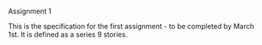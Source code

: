 Assignment 1

This is the specification for the first assignment - to be completed by March 1st. It is defined as a series 9 stories.